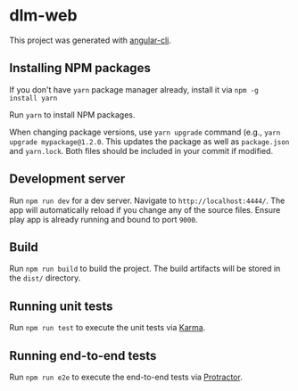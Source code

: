 # dlm-web

This project was generated with [angular-cli](https://github.com/angular/angular-cli).

## Installing NPM packages
If you don't have `yarn` package manager already, install it via `npm -g install yarn`

Run `yarn` to install NPM packages.

When changing package versions, use `yarn upgrade` command (e.g., `yarn upgrade mypackage@1.2.0`.
This updates the package as well as `package.json` and `yarn.lock`.
Both files should be included in your commit if modified.


## Development server
Run `npm run dev` for a dev server. Navigate to `http://localhost:4444/`. The app will automatically reload if you change any of the source files. Ensure play app is already running and bound to port `9000`.

## Build

Run `npm run build` to build the project. The build artifacts will be stored in the `dist/` directory.

## Running unit tests

Run `npm run test` to execute the unit tests via [Karma](https://karma-runner.github.io).

## Running end-to-end tests

Run `npm run e2e` to execute the end-to-end tests via [Protractor](http://www.protractortest.org/). 
